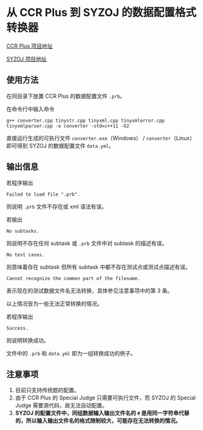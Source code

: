 # 从 CCR Plus 到 SYZOJ 的数据配置格式转换器

[CCR Plus 项目地址](https://github.com/sxyzccr/CCR-Plus)

[SYZOJ 项目地址](https://github.com/syzoj/syzoj)

## 使用方法

在同目录下放置 CCR Plus 的数据配置文件 `.prb`。

在命令行中输入命令

```plain
g++ converter.cpp tinystr.cpp tinyxml.cpp tinyxmlerror.cpp tinyxmlparser.cpp -o converter -std=c++11 -O2
```

直接运行生成的可执行文件 `converter.exe`（Windows） / `converter`（Linux）即可得到 SYZOJ 的数据配置文件 `data.yml`。

## 输出信息

若程序输出

```plain
Failed to load file ".prb".
```

则说明 `.prb` 文件不存在或 xml 语法有误。

若输出

```plain
No subtasks.
```

则说明不存在任何 subtask 或 `.prb` 文件中对 subtask 的描述有误。

```plain
No test cases.
```

则意味着存在 subtask 但所有 subtask 中都不存在测试点或测试点描述有误。

```plain
Cannot recognize the common part of the filename.
```

表示现在的测试数据文件名无法转换，具体参见注意事项中的第 3 条。

以上情况皆为一些无法正常转换的情况。

若程序输出

```plain
Success.
```

则说明转换成功。

文件中的 `.prb` 和 `data.yml` 即为一组转换成功的例子。

## 注意事项

1. 目前只支持传统题的配置。
2. 由于 CCR Plus 的 Special Judge 只需要可执行文件，而 SYZOJ 的 Special Judge 需要源代码，故无法自动配置。
3. **SYZOJ 的配置文件中，同组数据输入输出文件名的 `#` 是用同一字符串代替的，所以输入输出文件名的格式限制较大，可能存在无法转换的情况。**
